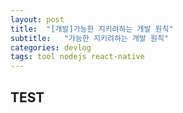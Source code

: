 ```yaml
---
layout: post
title:  "[개발]가능한 지키려하는 개발 원칙"
subtitle:   "가능한 지키려하는 개발 원칙"
categories: devlog
tags: tool nodejs react-native
---
```


## TEST
